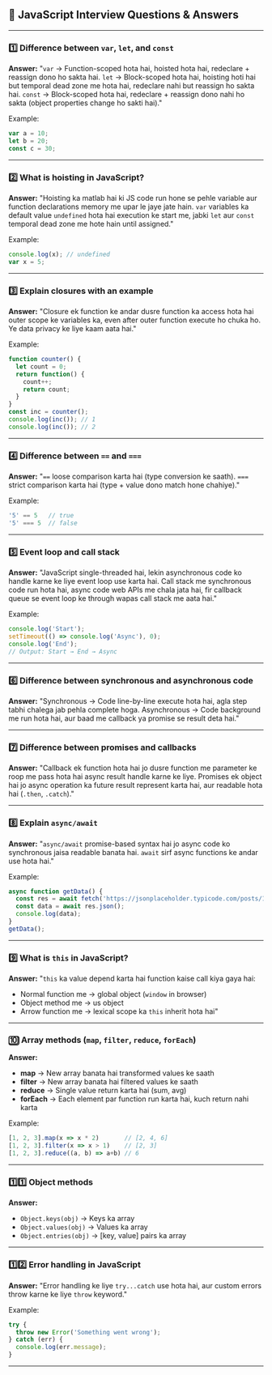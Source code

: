 ## **📌 JavaScript Interview Questions & Answers**

---

### **1️⃣ Difference between `var`, `let`, and `const`**

**Answer:**
"`var` → Function-scoped hota hai, hoisted hota hai, redeclare + reassign dono ho sakta hai.
`let` → Block-scoped hota hai, hoisting hoti hai but temporal dead zone me hota hai, redeclare nahi but reassign ho sakta hai.
`const` → Block-scoped hota hai, redeclare + reassign dono nahi ho sakta (object properties change ho sakti hai)."

Example:

```js
var a = 10;
let b = 20;
const c = 30;
```

---

### **2️⃣ What is hoisting in JavaScript?**

**Answer:**
"Hoisting ka matlab hai ki JS code run hone se pehle variable aur function declarations memory me upar le jaye jate hain.
`var` variables ka default value `undefined` hota hai execution ke start me, jabki `let` aur `const` temporal dead zone me hote hain until assigned."

Example:

```js
console.log(x); // undefined
var x = 5;
```

---

### **3️⃣ Explain closures with an example**

**Answer:**
"Closure ek function ke andar dusre function ka access hota hai outer scope ke variables ka, even after outer function execute ho chuka ho.
Ye data privacy ke liye kaam aata hai."

Example:

```js
function counter() {
  let count = 0;
  return function() {
    count++;
    return count;
  }
}
const inc = counter();
console.log(inc()); // 1
console.log(inc()); // 2
```

---

### **4️⃣ Difference between `==` and `===`**

**Answer:**
"`==` loose comparison karta hai (type conversion ke saath).
`===` strict comparison karta hai (type + value dono match hone chahiye)."

Example:

```js
'5' == 5   // true
'5' === 5  // false
```

---

### **5️⃣ Event loop and call stack**

**Answer:**
"JavaScript single-threaded hai, lekin asynchronous code ko handle karne ke liye event loop use karta hai.
Call stack me synchronous code run hota hai, async code web APIs me chala jata hai, fir callback queue se event loop ke through wapas call stack me aata hai."

Example:

```js
console.log('Start');
setTimeout(() => console.log('Async'), 0);
console.log('End');
// Output: Start → End → Async
```

---

### **6️⃣ Difference between synchronous and asynchronous code**

**Answer:**
"Synchronous → Code line-by-line execute hota hai, agla step tabhi chalega jab pehla complete hoga.
Asynchronous → Code background me run hota hai, aur baad me callback ya promise se result deta hai."

---

### **7️⃣ Difference between promises and callbacks**

**Answer:**
"Callback ek function hota hai jo dusre function me parameter ke roop me pass hota hai async result handle karne ke liye.
Promises ek object hai jo async operation ka future result represent karta hai, aur readable hota hai (`.then`, `.catch`)."

---

### **8️⃣ Explain `async/await`**

**Answer:**
"`async/await` promise-based syntax hai jo async code ko synchronous jaisa readable banata hai.
`await` sirf async functions ke andar use hota hai."

Example:

```js
async function getData() {
  const res = await fetch('https://jsonplaceholder.typicode.com/posts/1');
  const data = await res.json();
  console.log(data);
}
getData();
```

---

### **9️⃣ What is `this` in JavaScript?**

**Answer:**
"`this` ka value depend karta hai function kaise call kiya gaya hai:

* Normal function me → global object (`window` in browser)
* Object method me → us object
* Arrow function me → lexical scope ka `this` inherit hota hai"

---

### **🔟 Array methods (`map`, `filter`, `reduce`, `forEach`)**

**Answer:**

* **map** → New array banata hai transformed values ke saath
* **filter** → New array banata hai filtered values ke saath
* **reduce** → Single value return karta hai (sum, avg)
* **forEach** → Each element par function run karta hai, kuch return nahi karta

Example:

```js
[1, 2, 3].map(x => x * 2)       // [2, 4, 6]
[1, 2, 3].filter(x => x > 1)    // [2, 3]
[1, 2, 3].reduce((a, b) => a+b) // 6
```

---

### **1️⃣1️⃣ Object methods**

**Answer:**

* `Object.keys(obj)` → Keys ka array
* `Object.values(obj)` → Values ka array
* `Object.entries(obj)` → \[key, value] pairs ka array

---

### **1️⃣2️⃣ Error handling in JavaScript**

**Answer:**
"Error handling ke liye `try...catch` use hota hai, aur custom errors throw karne ke liye `throw` keyword."

Example:

```js
try {
  throw new Error('Something went wrong');
} catch (err) {
  console.log(err.message);
}
```

---
